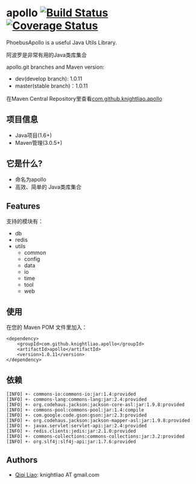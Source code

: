 apollo [![Build Status](https://travis-ci.org/knightliao/apollo.svg?branch=master)](https://travis-ci.org/knightliao/apollo) [![Coverage Status](https://coveralls.io/repos/knightliao/apollo/badge.png)](https://coveralls.io/r/knightliao/apollo)
==============

PhoebusApollo is a useful Java Utils Library.

阿波罗是非常有用的Java类库集合

apollo.git branches and Maven version:

- dev(develop branch): 1.0.11
- master(stable branch)：1.0.11

在Maven Central Repository里查看[com.github.knightliao.apollo](http://search.maven.org/#search%7Cga%7C1%7Ccom.github.knightliao.apollo )


## 项目信息 ##

- Java项目(1.6+)
- Maven管理(3.0.5+)

## 它是什么? ##

- 命名为apollo
- 高效、简单的 Java类库集合

## Features ##

支持的模块有：

- db
- redis
- utils
    - common
    - config
    - data
    - io
    - time
    - tool 
    - web

## 使用 ##

在您的 Maven POM 文件里加入：

    <dependency>
        <groupId>com.github.knightliao.apollo</groupId>
        <artifactId>apollo</artifactId>
        <version>1.0.11</version>
    </dependency>

## 依赖

    [INFO] +- commons-io:commons-io:jar:1.4:provided
    [INFO] +- commons-lang:commons-lang:jar:2.4:provided
    [INFO] +- org.codehaus.jackson:jackson-core-asl:jar:1.9.8:provided
    [INFO] +- commons-pool:commons-pool:jar:1.4:compile
    [INFO] +- com.google.code.gson:gson:jar:2.3:provided
    [INFO] +- org.codehaus.jackson:jackson-mapper-asl:jar:1.9.8:provided
    [INFO] +- javax.servlet:servlet-api:jar:2.4:provided
    [INFO] +- redis.clients:jedis:jar:2.1.0:provided
    [INFO] +- commons-collections:commons-collections:jar:3.2:provided
    [INFO] +- org.slf4j:slf4j-api:jar:1.7.6:provided

## Authors ##

- [Qiqi Liao](https://github.com/knightliao): knightliao AT gmail.com

